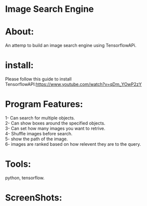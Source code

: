 # Image Search Engine  

# About:  
An attemp to build an image search engine using TensorflowAPi.  

# install:  
Please follow this guide to install TensorflowAPI:https://www.youtube.com/watch?v=qDm_YOwP2zY  

# Program Features:  
1- Can search for multiple objects.  
2- Can show boxes around the specified objects.  
3- Can set how many images you want to retrive.  
4- Shuffle images before search.  
5- show the path of the image.  
6- images are ranked based on how relevent they are to the query.  
  
# Tools:  
python, tensorflow.  
  
# ScreenShots:  


